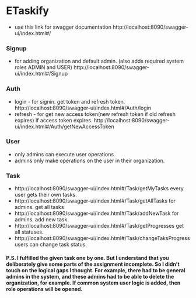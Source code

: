 # ETaskify
* use this link for swagger documentation
http://localhost:8090/swagger-ui/index.html#/
### Signup
* for adding organization and default admin. 
(also adds required system roles ADMIN and USER)
  http://localhost:8090/swagger-ui/index.html#/Signup
### Auth
* login - for signin. get token and refresh token. 
  http://localhost:8090/swagger-ui/index.html#/Auth/login
* refresh - for get new access token(new refresh token if old refresh expires) 
if access token expires.
  http://localhost:8090/swagger-ui/index.html#/Auth/getNewAccessToken
### User 
* only admins can execute user operations
* admins only make operations on the user in their organization.
### Task 
* http://localhost:8090/swagger-ui/index.html#/Task/getMyTasks every user gets their own tasks. 
* http://localhost:8090/swagger-ui/index.html#/Task/getAllTasks for admins. get all tasks
* http://localhost:8090/swagger-ui/index.html#/Task/addNewTask for admins. add new task.
* http://localhost:8090/swagger-ui/index.html#/Task/getProgresses get all statuses.
* http://localhost:8090/swagger-ui/index.html#/Task/changeTaksProgress users can change task status.

#### P.S. I fulfilled the given task one by one. But I understand that you deliberately give some parts of the assignment incomplete. So I didn't touch on the logical gaps I thought. For example, there had to be general admins in the system, and these admins had to be able to delete the organization, for example. If common system user logic is added, then role operations will be opened.
